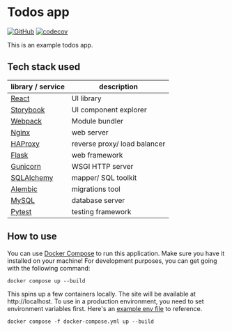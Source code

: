 # Todos app

[![GitHub](https://img.shields.io/github/license/aryaniyaps/todos)](https://github.com/aryaniyaps/todos)
[![codecov](https://codecov.io/gh/aryaniyaps/todos/branch/main/graph/badge.svg?token=K82QAJ2EF7)](https://codecov.io/gh/aryaniyaps/todos)

This is an example todos app.

## Tech stack used

| library / service                                      | description                  |
| ------------------------------------------------------ | ---------------------------- |
| [React](https://github.com/facebook/react)             | UI library                   |
| [Storybook](https://github.com/storybookjs/storybook)  | UI component explorer        |
| [Webpack](https://github.com/webpack/webpack)          | Module bundler               |
| [Nginx](https://github.com/nginx/nginx)                | web server                   |
| [HAProxy](https://github.com/haproxy/haproxy)          | reverse proxy/ load balancer |
| [Flask](https://github.com/pallets/flask)              | web framework                |
| [Gunicorn](https://github.com/benoitc/gunicorn)        | WSGI HTTP server             |
| [SQLAlchemy](https://github.com/sqlalchemy/sqlalchemy) | mapper/ SQL toolkit          |
| [Alembic](https://github.com/sqlalchemy/alembic)       | migrations tool              |
| [MySQL](https://github.com/mysql/mysql-server)         | database server              |
| [Pytest](https://github.com/pytest-dev/pytest)         | testing framework            |

## How to use

You can use [Docker Compose](https://github.com/docker/compose) to run this application.
Make sure you have it installed on your machine! For development purposes, you can get
going with the following command:

```text
docker compose up --build
```

This spins up a few containers locally. The site will be available at
http://localhost. To use in a production environment, you need to set environment
variables first. Here's an [example env file](example.env) to reference.

```text
docker compose -f docker-compose.yml up --build
```
